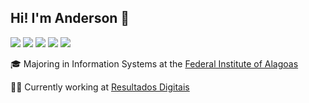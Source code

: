 ## Hi! I'm Anderson :wave:

[![](https://img.shields.io/badge/-LinkedIn-222222?style=flat-square&logo=Linkedin&logoColor=white&link=https://www.linkedin.com/in/andersonfernandes12/)](https://www.linkedin.com/in/andersonfernandes12/)
[![](https://img.shields.io/badge/-Gmail-222222?style=flat-square&logo=gmail&logoColor=white&link=mailto:fernandesanderson14@gmail.com)](mailto:fernandesanderson14@gmail.com)
[![](https://img.shields.io/badge/-Twitter-222222?style=flat-square&logo=twitter&logoColor=white&link=https://twitter.com/andersonf00)](https://twitter.com/andersonf00)
[![](https://img.shields.io/badge/-Medium-222222?style=flat-square&logo=medium&logoColor=white&link=https://medium.com/@fernandesanderson14)](https://medium.com/@fernandesanderson14)
[![](https://img.shields.io/badge/-DEV-222222?style=flat-square&logo=dev&logoColor=white&link=https://dev.to/andersonfernandes)](https://dev.to/andersonfernandes)

:mortar_board:  Majoring in Information Systems at the [Federal Institute of Alagoas](https://www2.ifal.edu.br/en)

:man_technologist:  Currently working at [Resultados Digitais](https://github.com/ResultadosDigitais)
